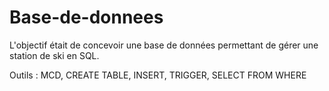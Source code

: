 # Base-de-donnees

L'objectif était de concevoir une base de données permettant de gérer une station de ski en SQL.

Outils : MCD, CREATE TABLE, INSERT, TRIGGER, SELECT FROM WHERE
